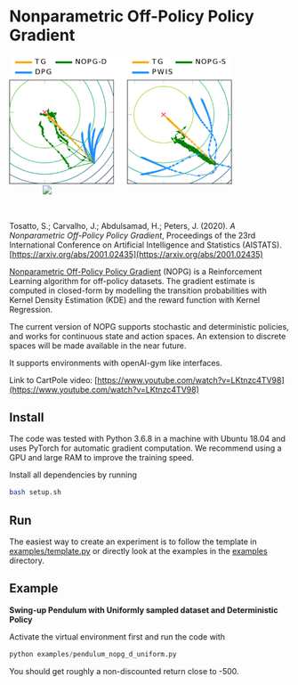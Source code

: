 # Nonparametric Off-Policy Policy Gradient

<p float="middle">
  <img src="img/nopg.png" width="400" />
  <a href="https://www.youtube.com/watch?v=LKtnzc4TV98"> <img src="img/cartpole.gif" width="400" hspace="60"> </a>
</p>


<br>

Tosatto, S.; Carvalho, J.; Abdulsamad, H.; Peters, J. (2020). *A Nonparametric Off-Policy Policy Gradient*, Proceedings of the 23rd International Conference on Artificial Intelligence and Statistics (AISTATS). [https://arxiv.org/abs/2001.02435](https://arxiv.org/abs/2001.02435)

[Nonparametric Off-Policy Policy Gradient](https://arxiv.org/abs/2001.02435) (NOPG) is a Reinforcement Learning algorithm for off-policy datasets. The gradient estimate is computed in closed-form by modelling the transition probabilities with Kernel Density Estimation (KDE) and the reward function with Kernel Regression.

The current version of NOPG supports stochastic and deterministic policies, and works for continuous state and action spaces. An extension to discrete spaces will be made available in the near future.

It supports environments with openAI-gym like interfaces.

Link to CartPole video: [https://www.youtube.com/watch?v=LKtnzc4TV98](https://www.youtube.com/watch?v=LKtnzc4TV98)


## Install

The code was tested with Python 3.6.8 in a machine with Ubuntu 18.04 and uses PyTorch for automatic gradient computation. We recommend using a GPU and large RAM to improve the training speed.

Install all dependencies by running

```bash
bash setup.sh
```


## Run

The easiest way to create an experiment is to follow the template in [examples/template.py](examples/template.py) or directly look at the examples in the [examples](examples) directory.


## Example

**Swing-up Pendulum with Uniformly sampled dataset and Deterministic Policy**

Activate the virtual environment first and run the code with 
```python
python examples/pendulum_nopg_d_uniform.py
```
You should get roughly a non-discounted return close to -500.

